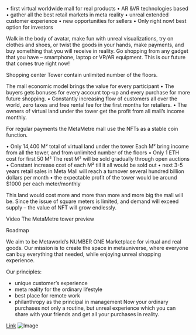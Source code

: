 •	first virtual worldwide mall for real products 
•	AR &VR technologies based
•	gather all the best retail markets in meta reality
•	unreal extended customer experience
•	new opportunities for sellers 
•	Only right now! best option for investors 

Walk in the body of avatar, make fun with unreal visualizations, try on clothes and shoes, or twist the goods in your hands, make payments, and buy something that you will receive in reality.
Go shopping from any gadget that you have – smartphone, laptop or VR/AR equipment.
This is our future that comes true right now!

Shopping center Tower contain unlimited number of the floors.

The mall economic model brings the value for every participant
•	The buyers gets bonuses for every account top-up and every purchase for more future shopping.
•	Constantly increasing flow of customers all over the world, zero taxes and free rental fee for the first months for retailers.
•	The owners of virtual land under the tower get the profit from all mall’s income monthly.


For regular payments the MetaMetre mall use the NFTs as a stable coin function.

•	Only 14,400 М² total of virtual land under the tower
Each М² bring income from all the tower, and from unlimited number of the floors 
•	Only 1 ETH cost for first 50 М²
The rest М² will be sold gradually through open auctions
•	Constant increase cost of each М² till it all would be sold out 
•	next 3-5 years retail sales in Meta Mall will reach a turnover several hundred billion dollars per month
•	the expectable profit of the tower would be around $1000 per each meter/monthly

This land would cost more and more than more and more big the mall will be. Since the issue of square meters is limited, and demand will exceed supply – the value of NFT will grow endlessly.


Video The MetaMetre tower preview

Roadmap


We aim to be Metaworld’s NUMBER ONE Marketplace for virtual and real goods. 
Our mission is to create the space in metauniverse, where everyone can buy everything that needed, while enjoying unreal shopping experience. 


Our principles:
-	unique customer’s experience
-	meta reality for the ordinary lifestyle
-	best place for remote work
-	philanthropy as the principal in management
Now your ordinary purchases not only a routine, but unreal experience which you can share with your friends and get all your purchases in reality. 






[Link](https://opensea.io/MetaMetre) 
![Image](https://raw.githubusercontent.com/MetaMetre/welcome/master/Images/logo.png)

